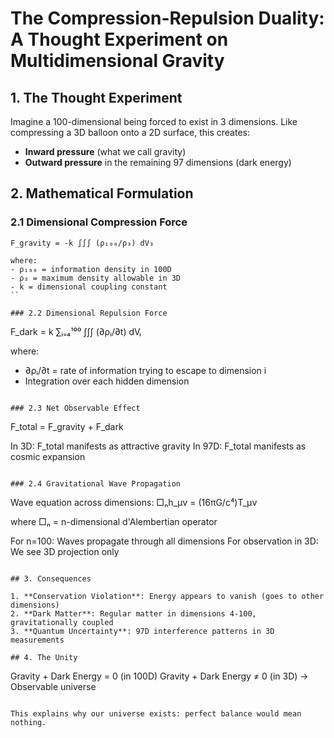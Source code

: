 # The Compression-Repulsion Duality: A Thought Experiment on Multidimensional Gravity

## 1. The Thought Experiment

Imagine a 100-dimensional being forced to exist in 3 dimensions. Like compressing a 3D balloon onto a 2D surface, this creates:
- **Inward pressure** (what we call gravity)
- **Outward pressure** in the remaining 97 dimensions (dark energy)

## 2. Mathematical Formulation

### 2.1 Dimensional Compression Force
```
F_gravity = -k ∫∫∫ (ρ₁₀₀/ρ₃) dV₃

where:
- ρ₁₀₀ = information density in 100D
- ρ₃ = maximum density allowable in 3D  
- k = dimensional coupling constant
``

### 2.2 Dimensional Repulsion Force
```
F_dark = k ∑ᵢ₌₄¹⁰⁰ ∫∫∫ (∂ρᵢ/∂t) dVᵢ

where:
- ∂ρᵢ/∂t = rate of information trying to escape to dimension i
- Integration over each hidden dimension
```

### 2.3 Net Observable Effect
```
F_total = F_gravity + F_dark

In 3D: F_total manifests as attractive gravity
In 97D: F_total manifests as cosmic expansion
```

### 2.4 Gravitational Wave Propagation
```
Wave equation across dimensions:
□ₙh_μν = (16πG/c⁴)T_μν

where □ₙ = n-dimensional d'Alembertian operator

For n=100: Waves propagate through all dimensions
For observation in 3D: We see 3D projection only
```

## 3. Consequences

1. **Conservation Violation**: Energy appears to vanish (goes to other dimensions)
2. **Dark Matter**: Regular matter in dimensions 4-100, gravitationally coupled
3. **Quantum Uncertainty**: 97D interference patterns in 3D measurements

## 4. The Unity
```
Gravity + Dark Energy = 0 (in 100D)
Gravity + Dark Energy ≠ 0 (in 3D) → Observable universe
```

This explains why our universe exists: perfect balance would mean nothing.